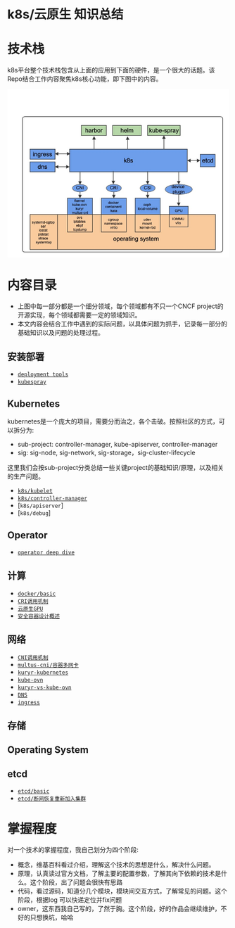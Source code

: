 # k8s/云原生 知识总结
	
# 技术栈

k8s平台整个技术栈包含从上面的应用到下面的硬件，是一个很大的话题。该Repo结合工作内容聚焦k8s核心功能，即下图中的内容。

![k8s-stacks](pics/k8s-stacks.jpeg)

# 内容目录

- 上图中每一部分都是一个细分领域，每个领域都有不只一个CNCF project的开源实现，每个领域都需要一定的领域知识。
- 本文内容会结合工作中遇到的实际问题，以具体问题为抓手，记录每一部分的基础知识以及问题的处理过程。

## 安装部署

- [`deployment tools`](deployment)
- [`kubespray`](deployment/kubespray)

## Kubernetes

kubernetes是一个庞大的项目，需要分而治之，各个击破。按照社区的方式，可以拆分为: <br>
- sub-project: controller-manager, kube-apiserver, controller-manager
- sig: sig-node, sig-network, sig-storage，sig-cluster-lifecycle

这里我们会按sub-project分类总结一些关键project的基础知识/原理，以及相关的生产问题。

- [`k8s/kubelet`](kubernetes/kubelet)
- [`k8s/controller-manager`](kubernetes/controller-manager)
- [`k8s/apiserver`]
- [`k8s/debug`]

## Operator

- [`operator deep dive`](operator.md)

## 计算

- [`docker/basic`](docker/basic)
- [`CRI调用机制`](ContainerRuntime.md)
- [`云原生GPU`](GPU.md)
- [`安全容器设计概述`](ecr.md)

## 网络
- [`CNI调用机制`](network/CNI.md)
- [`multus-cni/容器多网卡`](network/multiple-cni.md)
- [`kuryr-kubernetes`](network/kuryr.md)
- [`kube-ovn`](network/kube-ovn.md)
- [`kuryr-vs-kube-ovn`](network/kuryr-vs-kube-ovn.md)
- [`DNS`](network/DNS.md)
- [`ingress`](network/ingress.md)

## 存储


## Operating System


## etcd

- [`etcd/basic`](etcd/basic)
- [`etcd/断网恢复重新加入集群`](etcd/region)


# 掌握程度
对一个技术的掌握程度，我自己划分为四个阶段:
- 概念，维基百科看过介绍，理解这个技术的思想是什么，解决什么问题。
- 原理，认真读过官方文档，了解主要的配置参数，了解其向下依赖的技术是什么。这个阶段，出了问题会很快有思路
- 代码，看过源码，知道分几个模块，模块间交互方式，了解常见的问题。这个阶段，根据log 可以快递定位并fix问题
- owner，这东西我自己写的，了然于胸。这个阶段，好的作品会继续维护，不好的只想换坑，哈哈